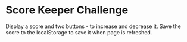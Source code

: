 # Score Keeper Challenge

Display a score and two buttons - to increase and decrease it.
Save the score to the localStorage to save it when page is refreshed.
